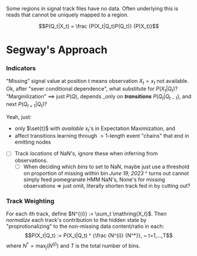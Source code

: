 Some regions in signal track files have no data. Often underlying this is reads that cannot be uniquely mapped to a region.

$$P(Q_t|X_t) = \frac {P(X_t|Q_t)P(Q_t)} {P(X_t)}$$

# Segway's Approach
### Indicators


"Missing" signal value at position $t$ means observation $X_t = x_t$ not available.
Ok, after "sever conditional dependence", what substitute for $P(X_t|Q_t)$?
"Marginilization" $\implies$ just $P(Q)$, depends _only on ___transitions___ $P(Q_t|Q_{t-1})$, and next $P(Q_{t+1}|Q_t)$?

Yeah, just:
- only $\set{t}$ with _available_ $x_t$'s in Expectation Maximization, and
- affect transitions learning through $>1$-length event "chains" that end in emitting nodes

- [ ] Track _locations_ of NaN's, ignore these when inferring from observations.
	- [ ] When deciding which _bins_ to set to NaN, maybe just use a threshold on proportion of missing within bin
_June 19, 2023_
^ turns out cannot simply feed pomegranate HMM NaN's, None's for missing observations
=> just omit, literally shorten track fed in by cutting out?

### Track Weighting
For each $i$th track, define $N^{(i)} := \sum_t \mathring{X_t}$. Then _normalize_ each track's contribution to the hidden state by "proprotionalizing" to the non-missing data content/ratio in each: $$P(X_t|Q_t) := P(X_t|Q_t) ^ {\frac {N^(i)} {N^*}}, ~ t=1,...,T$$ where $N^* = \max_j(N^(j))$ and $T$ is the total number of bins.